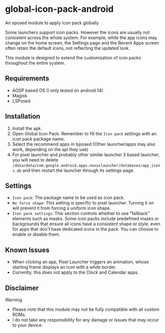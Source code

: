 # global-icon-pack-android
An xposed module to apply icon pack globally

Some launchers support icon packs. However the icons are usually not consistent across the whole system. For example, while the app icons may change on the home screen, the Settings page and the Recent Apps screen often retain the default icons, not reflecting the updated look.

This module is designed to extend the customization of icon packs throughout the entire system.

## Requirements
* AOSP based OS (I only tested on android 14)
* Magisk
* LSPosed

## Installation
1. Install the apk. 
2. Open Global Icon Pack. Remember to fill the `Icon pack` settings with an icon pack package name.
3. Select the recommend apps in lsposed (Other launcher/apps may also work, depending on the api they use)
4. For pixel launcher and probably other similar launcher 3 based launcher, you will need to delete `/data/data/com.google.android.apps.nexuslauncher/databases/app_icons.db` and then restart the launcher through its settings page.

## Settings
* `Icon pack`: The package name to be used as icon pack.
* `No force shape`: This setting is specific to pixel launcher. Turning it on will prevent it from forcing a uniform icon shape.
* `Icon pack settings`: This section controls whether to use "fallback" elements such as masks. Some icon packs include predefined masks or backgrounds that ensure all icons have a consistent shape or style, even for apps that don't have dedicated icons in the pack. You can choose to enable or disable them.

## Known Issues
* When clicking an app, Pixel Launcher triggers an animation, whose starting frame displays an icon with a white border.
* Currently, this does not apply to the Clock and Calendar apps.

## Disclaimer
> [!WARNING]
> * Please note that this module may not be fully compatible with all custom ROMs. 
> * I do not take any responsibility for any damage or issues that may occur to your device.